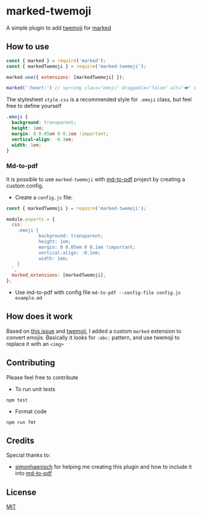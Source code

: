 # marked-twemoji
A simple plugin to add [twemoji](https://github.com/twitter/twemoji) for [marked](https://github.com/markedjs/marked)

## How to use

```js
const { marked } = require('marked');
const { markedTwemoji } = require('marked-twemoji');

marked.use({ extensions: [markedTwemoji] });

marked(':heart:') // <p><img class="emoji" draggable="false" alt="❤️" src="https://twemoji.maxcdn.com/v/14.0.2/svg/2764.svg"/></p>
```

The stylesheet `style.css` is a recommended style for `.emoji` class, but feel free to define yourself
```css
.emoji {
  background: transparent;
  height: 1em;
  margin: 0 0.05em 0 0.1em !important;
  vertical-align: -0.1em;
  width: 1em;
}
```

### Md-to-pdf

It is possible to use `marked-twemoji` with [md-to-pdf](https://github.com/simonhaenisch/md-to-pdf/#twemoji) project by creating a custom config.
* Create a `config.js` file:
```js
const { markedTwemoji } = require('marked-twemoji');

module.exports = {
  css: `
    .emoji {
            background: transparent;
            height: 1em;
            margin: 0 0.05em 0 0.1em !important;
            vertical-align: -0.1em;
            width: 1em;
    }
  `,
  marked_extensions: [markedTwemoji],
};
```
* Use md-to-pdf with config file `md-to-pdf --config-file config.js example.md`

## How does it work
Based on [this issue](https://github.com/markedjs/marked/issues/233) and [twemoji](https://github.com/twitter/twemoji), I added a custom `marked` extension to convert emojis.
Basically it looks for `:abc:` pattern, and use twemoji to replace it with an `<img>`

## Contributing
Please feel free to contribute

* To run unit tests
```
npm test
```

* Format code
```
npm run fmt
```

## Credits
Special thanks to:
* [simonhaenisch](https://github.com/simonhaenisch) for helping me creating this plugin and how to include it into [md-to-pdf](https://github.com/simonhaenisch/md-to-pdf)

## License
[MIT](./LICENSE)
